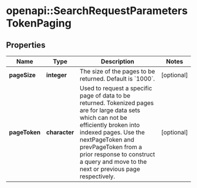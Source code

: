 # openapi::SearchRequestParametersTokenPaging

## Properties
Name | Type | Description | Notes
------------ | ------------- | ------------- | -------------
**pageSize** | **integer** | The size of the pages to be returned. Default is &#x60;1000&#x60;. | [optional] 
**pageToken** | **character** | Used to request a specific page of data to be returned.  Tokenized pages are for large data sets which can not be efficiently broken into indexed pages. Use the nextPageToken and prevPageToken from a prior response to construct a query and move to the next or previous page respectively.  | [optional] 


